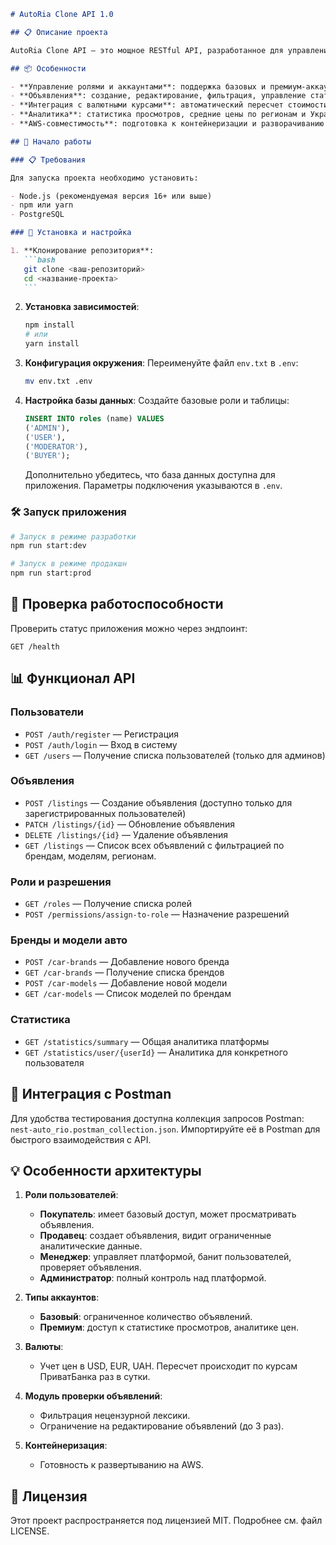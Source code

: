 ````markdown
# AutoRia Clone API 1.0

## 📋 Описание проекта

AutoRia Clone API — это мощное RESTful API, разработанное для управления пользователями, объявлениями о продаже автомобилей и аналитической статистикой. Этот проект направлен на создание гибкой, масштабируемой платформы, которая будет выдерживать высокие нагрузки и поддерживать постоянное развитие. API позволяет пользователям с разными ролями взаимодействовать с системой, создавать и управлять объявлениями, а также получать аналитическую информацию.

## 📦 Особенности

- **Управление ролями и аккаунтами**: поддержка базовых и премиум-аккаунтов с различными правами доступа.
- **Объявления**: создание, редактирование, фильтрация, управление статусами объявлений.
- **Интеграция с валютными курсами**: автоматический пересчет стоимости автомобиля в разные валюты.
- **Аналитика**: статистика просмотров, средние цены по регионам и Украине.
- **AWS-совместимость**: подготовка к контейнеризации и разворачиванию на AWS.

## 🚀 Начало работы

### 📋 Требования

Для запуска проекта необходимо установить:

- Node.js (рекомендуемая версия 16+ или выше)
- npm или yarn
- PostgreSQL

### 🔧 Установка и настройка

1. **Клонирование репозитория**:
   ```bash
   git clone <ваш-репозиторий>
   cd <название-проекта>
   ```
````

2. **Установка зависимостей**:

   ```bash
   npm install
   # или
   yarn install
   ```

3. **Конфигурация окружения**:
   Переименуйте файл `env.txt` в `.env`:

   ```bash
   mv env.txt .env
   ```

4. **Настройка базы данных**:
   Создайте базовые роли и таблицы:

   ```sql
   INSERT INTO roles (name) VALUES
   ('ADMIN'),
   ('USER'),
   ('MODERATOR'),
   ('BUYER');
   ```

   Дополнительно убедитесь, что база данных доступна для приложения. Параметры подключения указываются в `.env`.

### 🛠 Запуск приложения

```bash
# Запуск в режиме разработки
npm run start:dev

# Запуск в режиме продакшн
npm run start:prod
```

## 📡 Проверка работоспособности

Проверить статус приложения можно через эндпоинт:

```http
GET /health
```

## 📊 Функционал API

### Пользователи

- `POST /auth/register` — Регистрация
- `POST /auth/login` — Вход в систему
- `GET /users` — Получение списка пользователей (только для админов)

### Объявления

- `POST /listings` — Создание объявления (доступно только для зарегистрированных пользователей)
- `PATCH /listings/{id}` — Обновление объявления
- `DELETE /listings/{id}` — Удаление объявления
- `GET /listings` — Список всех объявлений с фильтрацией по брендам, моделям, регионам.

### Роли и разрешения

- `GET /roles` — Получение списка ролей
- `POST /permissions/assign-to-role` — Назначение разрешений

### Бренды и модели авто

- `POST /car-brands` — Добавление нового бренда
- `GET /car-brands` — Получение списка брендов
- `POST /car-models` — Добавление новой модели
- `GET /car-models` — Список моделей по брендам

### Статистика

- `GET /statistics/summary` — Общая аналитика платформы
- `GET /statistics/user/{userId}` — Аналитика для конкретного пользователя

## 💾 Интеграция с Postman

Для удобства тестирования доступна коллекция запросов Postman:
`nest-auto_rio.postman_collection.json`. Импортируйте её в Postman для быстрого взаимодействия с API.

## 💡 Особенности архитектуры

1. **Роли пользователей**:

   - **Покупатель**: имеет базовый доступ, может просматривать объявления.
   - **Продавец**: создает объявления, видит ограниченные аналитические данные.
   - **Менеджер**: управляет платформой, банит пользователей, проверяет объявления.
   - **Администратор**: полный контроль над платформой.

2. **Типы аккаунтов**:

   - **Базовый**: ограниченное количество объявлений.
   - **Премиум**: доступ к статистике просмотров, аналитике цен.

3. **Валюты**:

   - Учет цен в USD, EUR, UAH. Пересчет происходит по курсам ПриватБанка раз в сутки.

4. **Модуль проверки объявлений**:

   - Фильтрация нецензурной лексики.
   - Ограничение на редактирование объявлений (до 3 раз).

5. **Контейнеризация**:
   - Готовность к развертыванию на AWS.

## 📄 Лицензия

Этот проект распространяется под лицензией MIT. Подробнее см. файл LICENSE.

```

```
